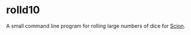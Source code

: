 rolld10
============

A small command line program for rolling large numbers of dice for [Scion](http://en.wikipedia.org/wiki/Scion_%28role-playing_game%29).

